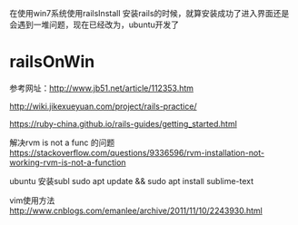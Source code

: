 
在使用win7系统使用railsInstall 安装rails的时候，就算安装成功了进入界面还是会遇到一堆问题，现在已经改为，ubuntu开发了

# railsOnWin

参考网址：http://www.jb51.net/article/112353.htm


http://wiki.jikexueyuan.com/project/rails-practice/


https://ruby-china.github.io/rails-guides/getting_started.html

解决rvm is not a func 的问题
https://stackoverflow.com/questions/9336596/rvm-installation-not-working-rvm-is-not-a-function


ubuntu 安装subl
sudo apt update && sudo apt install sublime-text

vim使用方法
http://www.cnblogs.com/emanlee/archive/2011/11/10/2243930.html
